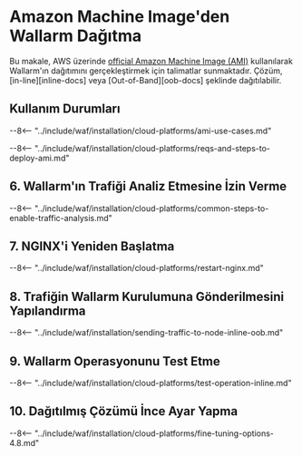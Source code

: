 # Amazon Machine Image'den Wallarm Dağıtma

Bu makale, AWS üzerinde [official Amazon Machine Image (AMI)](https://aws.amazon.com/marketplace/pp/B073VRFXSD) kullanılarak Wallarm'ın dağıtımını gerçekleştirmek için talimatlar sunmaktadır. Çözüm, [in-line][inline-docs] veya [Out-of-Band][oob-docs] şeklinde dağıtılabilir.

## Kullanım Durumları

--8<-- "../include/waf/installation/cloud-platforms/ami-use-cases.md"

--8<-- "../include/waf/installation/cloud-platforms/reqs-and-steps-to-deploy-ami.md"

## 6. Wallarm'ın Trafiği Analiz Etmesine İzin Verme

--8<-- "../include/waf/installation/cloud-platforms/common-steps-to-enable-traffic-analysis.md"

## 7. NGINX'i Yeniden Başlatma

--8<-- "../include/waf/installation/cloud-platforms/restart-nginx.md"

## 8. Trafiğin Wallarm Kurulumuna Gönderilmesini Yapılandırma

--8<-- "../include/waf/installation/sending-traffic-to-node-inline-oob.md"

## 9. Wallarm Operasyonunu Test Etme

--8<-- "../include/waf/installation/cloud-platforms/test-operation-inline.md"

## 10. Dağıtılmış Çözümü İnce Ayar Yapma

--8<-- "../include/waf/installation/cloud-platforms/fine-tuning-options-4.8.md"